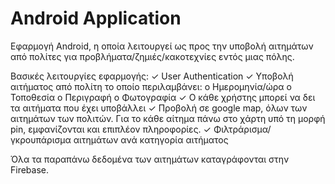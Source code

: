 # Android Application

Εφαρμογή Android, η οποία λειτουργεί ως προς την υποβολή αιτημάτων από πολίτες για προβλήματα/ζημιές/κακοτεχνίες εντός μιας πόλης. <br/>

Βασικές λειτουργίες εφαρμογής:
✓ User Authentication
✓ Υποβολή αιτήματος από πολίτη το οποίο περιλαμβάνει:
  o Ημερομηνία/ώρα
  o Τοποθεσία
  o Περιγραφή
  o Φωτογραφία
✓ Ο κάθε χρήστης μπορεί να δει τα αιτήματα που έχει υποβάλλει
✓ Προβολή σε google map, όλων των αιτημάτων των πολιτών. Για το κάθε
αίτημα πάνω στο χάρτη υπό τη μορφή pin, εμφανίζονται και
επιπλέον πληροφορίες.
✓ Φιλτράρισμα/γκρουπάρισμα αιτημάτων ανά κατηγορία αιτήματος

Όλα τα παραπάνω δεδομένα των αιτημάτων καταγράφονται στην Firebase.
